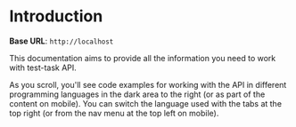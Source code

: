 # Introduction



<aside>
    <strong>Base URL</strong>: <code>http://localhost</code>
</aside>

This documentation aims to provide all the information you need to work with test-task API.

<aside>As you scroll, you'll see code examples for working with the API in different programming languages in the dark area to the right (or as part of the content on mobile).
You can switch the language used with the tabs at the top right (or from the nav menu at the top left on mobile).</aside>

